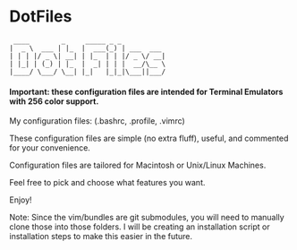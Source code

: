 DotFiles
========

```
 ____        _     _____ _ _
|  _ \  ___ | |_  |  ___(_) | ___  ___
| | | |/ _ \| __| | |_  | | |/ _ \/ __|
| |_| | (_) | |_  |  _| | | |  __/\__ \
|____/ \___/ \__| |_|   |_|_|\___||___/
```

#### Important: these configuration files are intended for Terminal Emulators with 256 color support. ####

My configuration files: (.bashrc, .profile, .vimrc)

These configuration files are simple (no extra fluff), useful, and commented for your convenience.  

Configuration files are tailored for Macintosh or Unix/Linux Machines.

Feel free to pick and choose what features you want.

Enjoy!

Note: Since the vim/bundles are git submodules, you will need to manually clone those into those folders.
I will be creating an installation script or installation steps to make this easier in the future.
